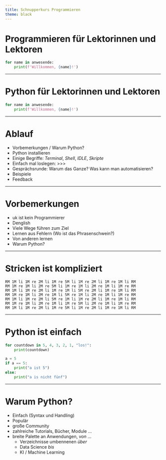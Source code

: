 ```yaml
---
title: Schnupperkurs Programmieren
theme: black
---
```


# Programmieren für Lektorinnen und Lektoren
```python
for name in anwesende:
    print(f'Willkommen, {name}!')
```
---
# Python für Lektorinnen und Lektoren
```python
for name in anwesende:
    print(f'Willkommen, {name}!')
```
---
# Ablauf
- Vorbemerkungen / Warum Python?
- Python installieren
- Einige Begriffe: _Terminal_, _Shell_, _IDLE_, _Skripte_
- Einfach mal loslegen: >>>
- Gesprächsrunde: Warum das Ganze? Was kann man automatisieren?
- Beispiele
- Feedback
---
# Vorbemerkungen
- uk ist kein Programmierer
- Denglish
- Viele Wege führen zum Ziel
- Lernen aus Fehlern (Wo ist das Phrasenschwein?)
- Von anderen lernen
- Warum Python?

---

# Stricken ist kompliziert

```
RM 1M li 1M re 2M li 1M re 5M li 1M re 2M li 1M re 1M li RM
RM 1M re 1M li 2M re 5M li 1M re 1M li 2M re 1M li 1M re RM
RM 1M li 1M re 2M li 1M re 1M li 5M re 2M li 1M re 1M li RM
RM 1M re 1M li 2M re 1M li 5M re 1M li 2M re 1M li 1M re RM
RM 1M li 1M re 2M li 5M re 1M li 1M re 2M li 1M re 1M li RM
RM 1M re 1M li 2M re 1M li 1M re 5M li 2M re 1M li 1M re RM
RM 1M li 1M re 2M li 1M re 5M li 1M re 2M li 1M re 1M li RM
```

---

# Python ist einfach
```python
for countdown in 5, 4, 3, 2, 1, "los!":
    print(countdown)
```

```python
a = 5
if a == 5:
    print("a ist 5")
else:
    print("a is nicht fünf")
```

---
# Warum Python?
- Einfach (Syntax und Handling)
- Populär
- große Community
- zahlreiche Tutorials, Bücher, Module ...
- breite Palette an Anwendungen, _von_ ...
  - Verzeichnisse umbennenen _über_
  - Data Science _bis_
  - KI / Machine Learning